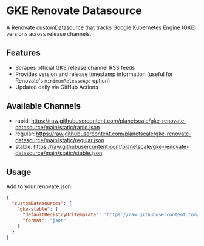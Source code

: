 # GKE Renovate Datasource

A [Renovate customDatasource](renovate-custom-datasource) that tracks Google Kubernetes Engine (GKE) versions across release channels.

## Features

- Scrapes official GKE release channel RSS feeds
- Provides version and release timestamp information (useful for Renovate's `minimumReleaseAge` option)
- Updated daily via GitHub Actions

## Available Channels

- rapid: https://raw.githubusercontent.com/planetscale/gke-renovate-datasource/main/static/rapid.json
- regular: https://raw.githubusercontent.com/planetscale/gke-renovate-datasource/main/static/regular.json
- stable: https://raw.githubusercontent.com/planetscale/gke-renovate-datasource/main/static/stable.json

## Usage

Add to your renovate.json:

```json
{
  "customDatasources": {
    "gke-stable": {
      "defaultRegistryUrlTemplate": "https://raw.githubusercontent.com/planetscale/gke-renovate-datasource/main/static/stable.json",
      "format": "json"
    }
  }
}
```
<!-- refs -->
[renovate-custom-datasource]: https://docs.renovatebot.com/modules/datasource/custom/